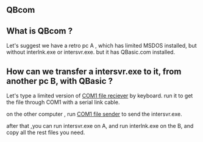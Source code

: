 QBcom
--
What is QBcom ?
----
Let's suggest we have a retro pc A , which has limited MSDOS installed, but without interlnk.exe or intersvr.exe.
but it has QBasic.com installed.

How can we transfer a intersvr.exe to it, from another pc B, with QBasic ?
----
Let's type a limited version of [COM1 file reciever](recv2.bas) by keyboard.
run it to get the file through COM1 with a serial link cable.

on the other computer , run  [COM1 file sender](send2.bas) to send the intersvr.exe.

after that ,you can run intersvr.exe on A, and run interlnk.exe on the B, and copy all the rest files you need.
